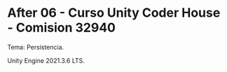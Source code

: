 # After 06 - Curso Unity Coder House - Comision 32940

Tema: Persistencia.

Unity Engine 2021.3.6 LTS.

